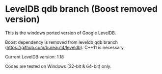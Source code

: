 LevelDB qdb branch (Boost removed version)
==========================================

This is the windows ported version of Google LevelDB.

Boost dependency is removed from leveldb qdb branch (https://github.com/bureau14/leveldb).
C++11 is necessary.

Current LevelDB version: 1.18

Codes are tested on Windows (32-bit & 64-bit) only.

